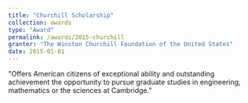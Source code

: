 ```yaml
---
title: "Churchill Scholarship"
collection: awards
type: "Award"
permalink: /awards/2015-churchill
granter: "The Winston Churchill Foundation of the United States"
date: 2015-01-01
---
```


"Offers American citizens of exceptional ability and outstanding achievement the opportunity to pursue graduate studies in engineering, mathematics or the sciences at Cambridge."
